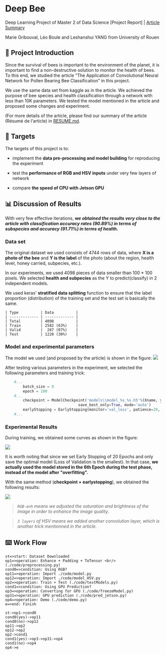 # Deep Bee

Deep Learning Project of Master 2 of Data Science
\[Project Report\] | [Article Summary](./RESUME.md)

Marie Gribouval, Léo Boule and Leshanshui YANG from University of Rouen


## 📑 Project Introduction
Since the survival of bees is important to the environment of the planet, it is important to find a non-destructive solution to monitor the health of bees. To this end, we studied the article "The Application of Convolutional Neural Network for Pollen Bearing Bee Classification" in this project.

We use the same data set from kaggle as in the article. We achieved the purpose of bee species and health classification through a network with less than 10K parameters. We tested the model mentioned in the article and proposed some changes and experiment.

(For more details of the article, please find our summary of the article (Résumé de l'article) in [RESUME.md](./RESUME.md).


## 🚩 Targets
The targets of this project is to:

+ implement the **data pre-processing and model building** for reproducing the experiment

+ test the **performance of RGB and HSV inputs** under very few layers of network

+ compare **the speed of CPU with Jetson GPU**


## 📊 Discussion of Results


With very few effective iterations, ***we obtained the results very close to the article with classification accuracy rates (90.89%) in terms of subspecies and accuracy (91.71%) in terms of health.***

### Data set

  The original dataset we used consists of 4744 rows of data, where **X is a photo of the bee** and **Y is the label** of the photo (about the region, health level, honey carried, subpecies, etc.).
  
  In our experiments, we used 4098 pieces of data smaller than 100 * 100 pixels. We selected **health and subpecies** as the Y to predict(classify) in 2 independent models.
  
  We used keras' **stratified data splitting** function to ensure that the label proportion (distribution) of the training set and the test set is basically the same.
    
    | Type          | Data          |
    | ------------- | ------------- |
    | Total         | 4098          |
    | Train         | 2582 (63%)    |
    | Valid         |  287 (07%)    |
    | Test          | 1220 (30%)    |


### Model and experimental parameters

The model we used (and proposed by the article) is shown in the figure:
![](https://github.com/TilkeyYANG/M2-DeepLearning/raw/master/imgs/model.jpg)


After testing various parameters in the experiment, we selected the following parameters and training trick:

```python
	#...
    	batch_size = 8
    	epoch = 100
	#...
    	checkpoint = ModelCheckpoint('models\\model_%s_%s.h5'%(Xname, ycol[:4]), monitor='val_loss', 
								 save_best_only=True, mode='auto')  
    	earlyStopping = EarlyStopping(monitor='val_loss', patience=20, verbose=1, mode='auto')
	#...
```


### Experimental Results
During training, we obtained some curves as shown in the figure:

![](https://github.com/TilkeyYANG/M2-DeepLearning/raw/master/imgs/rgb2layers.jpg)

It is worth noting that since we set Early Stopping of 20 Epochs and only save the optimal model (Loss of Validation is the smallest). In that case, **we actually used the model stored in the 6th Epoch during the test phase, instead of the model after "overfitting".**

With the same method (**checkpoint + earlystopping**), we obtained the following results:

![](https://github.com/TilkeyYANG/M2-DeepLearning/raw/master/imgs/accuracy.jpg)

> *`RGB-enh` means we adjusted the saturation and brightness of the image in order to enhance the image quality.*

> *`3 layers` of HSV means we added another convolution layer, which is another trick mentionned in the article.*


## ⌨️ Work Flow

```flow
st=>start: Dataset Downloaded
op1=>operation: Enhance + Padding + ToTensor <br/> (./code/preprocessing.py)
cond0=>condition: Using RGB?
op11=>operation: Import ./code/model.py
op12=>operation: Import ./code/model_HSV.py
op2=>operation: Train + Test (./code/testModels.py)
cond1=>condition: Using GPU Prediction?
op3=>operation: Converting for GPU (./code/freezeModel.py)
op31=>operation: GPU prediction (./code/pred_jetson.py)
op4=>operation: Demo (./code/demo.py)
e=>end: Finish

st->op1->cond0
cond0(yes)->op11
cond0(no)->op12
op11->op2
op12->op2
op2->cond1
cond1(yes)->op3->op31->op4
cond1(no)->op4
op4->e
```




